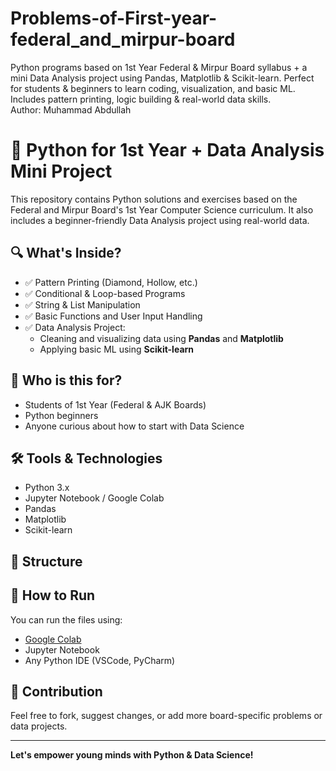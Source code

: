 # Problems-of-First-year-federal_and_mirpur-board
 Python programs based on 1st Year Federal &amp; Mirpur Board syllabus + a mini Data Analysis project using Pandas, Matplotlib &amp; Scikit-learn. Perfect for students &amp; beginners to learn coding, visualization, and basic ML. Includes pattern printing, logic building &amp; real-world data skills.
 <br>
Author: Muhammad Abdullah

# 📘 Python for 1st Year + Data Analysis Mini Project

This repository contains Python solutions and exercises based on the Federal and Mirpur Board's 1st Year Computer Science curriculum. It also includes a beginner-friendly Data Analysis project using real-world data.

## 🔍 What's Inside?

- ✅ Pattern Printing (Diamond, Hollow, etc.)
- ✅ Conditional & Loop-based Programs
- ✅ String & List Manipulation
- ✅ Basic Functions and User Input Handling
- ✅ Data Analysis Project:
  - Cleaning and visualizing data using **Pandas** and **Matplotlib**
  - Applying basic ML using **Scikit-learn**

## 🎯 Who is this for?

- Students of 1st Year (Federal & AJK Boards)
- Python beginners
- Anyone curious about how to start with Data Science

## 🛠 Tools & Technologies

- Python 3.x
- Jupyter Notebook / Google Colab
- Pandas
- Matplotlib
- Scikit-learn

## 📂 Structure


## 🚀 How to Run

You can run the files using:

- [Google Colab](https://colab.research.google.com/)
- Jupyter Notebook
- Any Python IDE (VSCode, PyCharm)

## 🤝 Contribution

Feel free to fork, suggest changes, or add more board-specific problems or data projects.

---

**Let's empower young minds with Python & Data Science!**
